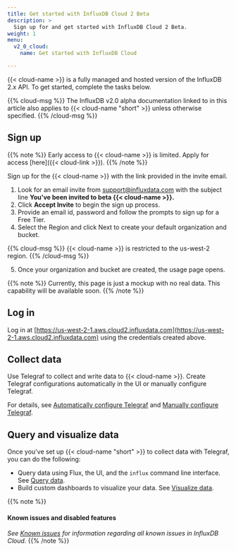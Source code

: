 ```yaml
---
title: Get started with InfluxDB Cloud 2 Beta
description: >
  Sign up for and get started with InfluxDB Cloud 2 Beta.
weight: 1
menu:
  v2_0_cloud:
    name: Get started with InfluxDB Cloud

---
```

{{< cloud-name >}} is a fully managed and hosted version of the InfluxDB 2.x API. To get started, complete the tasks below.

{{% cloud-msg %}}
The InfluxDB v2.0 alpha documentation linked to in this article also applies to {{< cloud-name "short" >}} unless otherwise specified.
{{% /cloud-msg %}}

## Sign up

{{% note %}}
Early access to {{< cloud-name >}} is limited. Apply for access [here]({{< cloud-link >}}).
{{% /note %}}

Sign up for the {{< cloud-name >}} with the link provided in the invite email.

1. Look for an email invite from support@influxdata.com with the subject line **You've been invited to beta {{< cloud-name >}}.**
2. Click **Accept Invite** to begin the sign up process.
3. Provide an email id, password and follow the prompts to sign up for a Free Tier.
4. Select the Region and click Next to create your default organization and bucket.

  {{% cloud-msg %}}
  {{< cloud-name >}} is restricted to the us-west-2 region.
  {{% /cloud-msg %}}

5. Once your organization and bucket are created, the usage page opens.

  {{% note %}}
  Currently, this page is just a mockup with no real data. This capability will be available soon.
  {{% /note %}}

## Log in

Log in at [https://us-west-2-1.aws.cloud2.influxdata.com](https://us-west-2-1.aws.cloud2.influxdata.com) using the credentials created above.

## Collect data

Use Telegraf to collect and write data to {{< cloud-name >}}. Create Telegraf configurations automatically in the UI or manually configure Telegraf.

For details, see [Automatically configure Telegraf](https://v2.docs.influxdata.com/v2.0/collect-data/use-telegraf/auto-config/#create-a-telegraf-configuration) and [Manually configure Telegraf](https://v2.docs.influxdata.com/v2.0/collect-data/use-telegraf/manual-config/).

## Query and visualize data

Once you've set up {{< cloud-name "short" >}} to collect data with Telegraf, you can do the following:

* Query data using Flux, the UI, and the `influx` command line interface. See [Query data](https://v2.docs.influxdata.com/v2.0/query-data/).
* Build custom dashboards to visualize your data. See [Visualize data](https://v2.docs.influxdata.com/v2.0/visualize-data/).

{{% note %}}
#### Known issues and disabled features
_See [Known issues](/v2.0/cloud/about/known-issues/) for information regarding all known issues in InfluxDB Cloud._
{{% /note %}}
